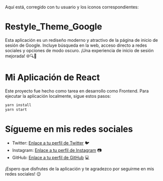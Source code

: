 Aquí está, corregido con tu usuario y los iconos correspondientes:

# Restyle_Theme_Google
Esta aplicación es un rediseño moderno y atractivo de la página de inicio de sesión de Google. Incluye búsqueda en la web, acceso directo a redes sociales y opciones de modo oscuro. ¡Una experiencia de inicio de sesión mejorada! 🌐🔍🌙

# Mi Aplicación de React
Este proyecto fue hecho como tarea en desarrollo como Frontend. Para ejecutar la aplicación localmente, sigue estos pasos:

```bash
yarn install
yarn start
```

# Sígueme en mis redes sociales
- Twitter: [Enlace a tu perfil de Twitter](https://twitter.com/tu_usuario) 🐦
- Instagram: [Enlace a tu perfil de Instagram](https://www.instagram.com/deivid_gm25/) 📷
- GitHub: [Enlace a tu perfil de GitHub](https://github.com/Deivid11213/) 💻

¡Espero que disfrutes de la aplicación y te agradezco por seguirme en mis redes sociales! 😉
